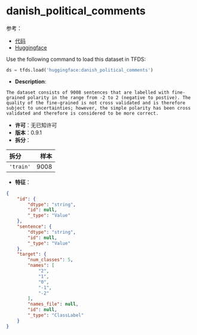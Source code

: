 # danish_political_comments

参考：

- [代码](https://github.com/huggingface/datasets/blob/master/datasets/danish_political_comments)
- [Huggingface](https://huggingface.co/datasets/danish_political_comments)

Use the following command to load this dataset in TFDS:

```python
ds = tfds.load('huggingface:danish_political_comments')
```

- **Description**:

```
The dataset consists of 9008 sentences that are labelled with fine-grained polarity in the range from -2 to 2 (negative to postive). The quality of the fine-grained is not cross validated and is therefore subject to uncertainties; however, the simple polarity has been cross validated and therefore is considered to be more correct.
```

- **许可**：无已知许可
- **版本**：0.9.1
- **拆分**：

拆分 | 样本
:-- | --:
`'train'` | 9008

- **特征**：

```json
{
    "id": {
        "dtype": "string",
        "id": null,
        "_type": "Value"
    },
    "sentence": {
        "dtype": "string",
        "id": null,
        "_type": "Value"
    },
    "target": {
        "num_classes": 5,
        "names": [
            "2",
            "1",
            "0",
            "-1",
            "-2"
        ],
        "names_file": null,
        "id": null,
        "_type": "ClassLabel"
    }
}
```
